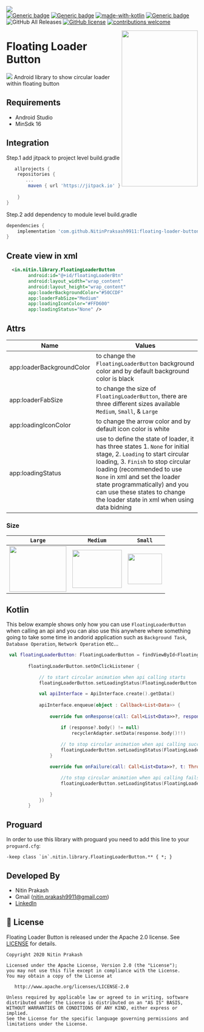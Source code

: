 <a href="https://user-images.githubusercontent.com/32475878/80305954-d5a36980-87dd-11ea-84c4-905a7abc881c.png"><img src="https://user-images.githubusercontent.com/32475878/80305954-d5a36980-87dd-11ea-84c4-905a7abc881c.png"></a>
</br>
[![Generic badge](https://img.shields.io/badge/release-v1.1.0-blue.svg)](https://shields.io/)
[![Generic badge](https://img.shields.io/badge/platform-android-brightgreen.svg?logo=android)](https://shields.io/)
[![made-with-kotlin](https://img.shields.io/badge/Made%20with-kotlin-1f425f.svg?logo=kotlin)](https://github.com/JetBrains/kotlin)
[![Generic badge](https://img.shields.io/badge/MinimumSdk-16-Green.svg)](https://shields.io/)
![GitHub All Releases](https://img.shields.io/github/downloads/NitinPraksash9911/floating-loader-button/total?label=downloads&logoColor=green)
 [![GitHub license](https://img.shields.io/badge/license-Apache%20License%202.0-blue.svg?style=flat)](https://www.apache.org/licenses/LICENSE-2.0)
[![contributions welcome](https://img.shields.io/badge/contributions-welcome-brightgreen.svg?style=flat)](https://github.com/NitinPraksash9911/floating-loader-button/issues)
</br>

<a href="https://github.com/NitinPraksash9911/floating-loader-button">
<img align="right"  src="https://user-images.githubusercontent.com/32475878/80308271-a3990400-87eb-11ea-9d98-a1c8b86d438d.gif" width="200" height="410" /></a>

<p><h1 align="left">Floating Loader Button</h1></p>

<img src="https://user-images.githubusercontent.com/32475878/80315162-782a0f80-8813-11ea-9e67-8956264d58d4.png"/> Android library to show circular loader within floating button
</br>

## Requirements

- Android Studio
- MinSdk 16

## Integration

Step.1 add jitpack to project level build.gradle

```groovy
   allprojects {
    repositories {
       ...
        maven { url 'https://jitpack.io' }
        
    }
}
```
Step.2 add dependency to module level build.gradle
```groovy
dependencies {
    implementation 'com.github.NitinPraksash9911:floating-loader-button:1.x.x'
}
```
## Create view in xml

```xml
  <in.nitin.library.FloatingLoaderButton
        android:id="@+id/floatingLoaderBtn"
        android:layout_width="wrap_content"
        android:layout_height="wrap_content"
        app:loaderBackgroundColor="#50CCDF"
        app:loaderFabSize="Medium"
        app:loadingIconColor="#FFD600"
        app:loadingStatus="None" />
```
## Attrs

Name | Values 
--------- | --------
app:loaderBackgroundColor | to change the `FloatingLoaderButton` background color and by default background color is black
app:loaderFabSize | to change the size of `FloatingLoaderButton`, there are three different sizes available `Medium`, `Small`, & `Large` 
app:loadingIconColor | to change the arrow color and by default icon color is white
app:loadingStatus | use to define the state of loader, it has three states  1. `None` for initial stage, 2. `Loading` to start circular loading, 3. `Finish` to stop circular loading (recommended to use `None` in xml and set the loader state programmatically) and you can use these states to change the loader state in xml when using data bidning

### Size

`Large` | `Medium` | `Small` 
--------- | -------- | -------
 | <center> <img src="https://user-images.githubusercontent.com/32475878/80315868-0607f980-8818-11ea-8f87-e9e5463887a5.gif" width="150" height="120" /></center> | <center> <img  src="https://user-images.githubusercontent.com/32475878/80316393-29807380-881b-11ea-8ae0-a14aab99e0ee.gif" width="130" height="100" /></center> | <center> <img  src="https://user-images.githubusercontent.com/32475878/80316026-0359d400-8819-11ea-8d5e-38ddccffcbf9.gif" width="90" height="80" /></center> |

## Kotlin

This below example shows only how you can use `FloatingLoaderButton` when calling an api and you can also use this anywhere where something going to take some time in andorid application such as `Background Task`, `Database Operation`, `Network Operation` etc...

```kotlin
 val floatingLoaderButton: FloatingLoaderButton = findViewById<FloatingLoaderButton>(R.id.floatingLoaderBtn)
    
        floatingLoaderButton.setOnClickListener {

            // to start circular animation when api calling starts
            floatingLoaderButton.setLoadingStatus(FloatingLoaderButton.LoaderStatus.LOADING)

            val apiInterface = ApiInterface.create().getData()
            
            apiInterface.enqueue(object : Callback<List<Data>> {
            
                override fun onResponse(call: Call<List<Data>>?, response: Response<List<Data>>?) {

                    if (response?.body() != null)
                        recyclerAdapter.setData(response.body()!!)
                       
                    // to stop circular animation when api calling success
                    floatingLoaderButton.setLoadingStatus(FloatingLoaderButton.LoaderStatus.FINISH)
                }

                override fun onFailure(call: Call<List<Data>>?, t: Throwable?) {

                    //to stop circular animation when api calling fails
                    floatingLoaderButton.setLoadingStatus(FloatingLoaderButton.LoaderStatus.FINISH)

                }
            })
        }
 ```       

## Proguard

In order to use this library with proguard you need to add this line to your `proguard.cfg`:

```grovy
-keep class `in`.nitin.library.FloatingLoaderButton.** { *; }
````

## Developed By

* Nitin Prakash
* Gmail (nitin.prakash9911@gmail.com)
* [LinkedIn](https://www.linkedin.com/in/nitin-prakash-b81a26156/)

## 📄 License

Floating Loader Button is released under the Apache 2.0 license.
See [LICENSE](./LICENSE) for details.

    Copyright 2020 Nitin Prakash

    Licensed under the Apache License, Version 2.0 (the "License");
    you may not use this file except in compliance with the License.
    You may obtain a copy of the License at

       http://www.apache.org/licenses/LICENSE-2.0

    Unless required by applicable law or agreed to in writing, software
    distributed under the License is distributed on an "AS IS" BASIS,
    WITHOUT WARRANTIES OR CONDITIONS OF ANY KIND, either express or implied.
    See the License for the specific language governing permissions and
    limitations under the License.
